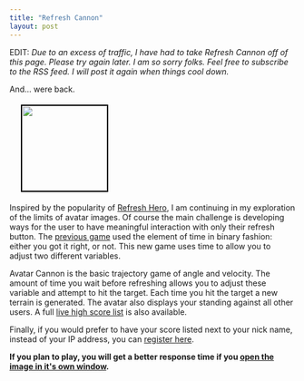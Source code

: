```yaml
---
title: "Refresh Cannon"
layout: post
---
```


EDIT: *Due to an excess of traffic, I have had to take Refresh Cannon off of this page. Please try again later. I am so sorry folks. Feel free to subscribe to the RSS feed. I will post it again when things cool down.*

And... were back.

<img class="alignright" style="border: 2px solid black; margin: 5px; margin-left: 20px;" title="Refresh Hero" src="http://classicalcode.com/projects/shoot.png" alt="" width="150" />

Inspired by the popularity of <a href="http://blog.classicalcode.com/?p=459">Refresh Hero</a>, I am continuing in my exploration of the limits of avatar images. Of course the main challenge is developing ways for the user to have meaningful interaction with only their refresh button. The <a href="http://blog.classicalcode.com/?p=459">previous game</a> used the element of time in binary fashion: either you got it right, or not. This new game uses time to allow you to adjust two different variables. 

Avatar Cannon is the basic trajectory game of angle and velocity. The amount of time you wait before refreshing allows you to adjust these variable and attempt to hit the target. Each time you hit the target a new terrain is generated. The avatar also displays your standing against all other users. A full <a href="http://www.classicalcode.com/projects/shoot/high_score.php">live high score list</a> is also available.

Finally, if you would prefer to have your score listed next to your nick name, instead of your IP address, you can <a href="http://www.classicalcode.com/projects/shoot/register.php">register here</a>. 

<strong>If you plan to play, you will get a better response time if you <a href='http://classicalcode.com/projects/shoot.png' target="_blank">open the image in it's own window</a>.</strong>
